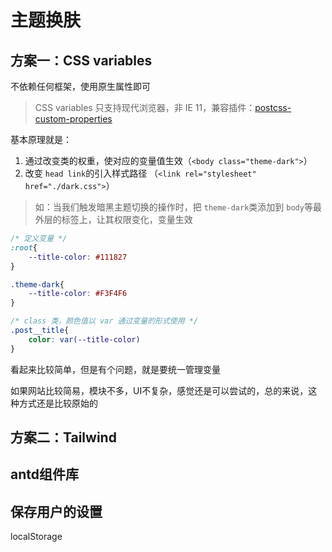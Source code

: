 # 主题换肤

## 方案一：CSS variables

不依赖任何框架，使用原生属性即可

> CSS variables 只支持现代浏览器，非 IE 11，兼容插件：[postcss-custom-properties](https://github.com/postcss/postcss-custom-properties)

基本原理就是：

1. 通过改变类的权重，使对应的变量值生效（`<body class="theme-dark">`）
2. 改变 `head link`的引入样式路径 （`<link rel="stylesheet" href="./dark.css">`）

> 如：当我们触发暗黑主题切换的操作时，把 `theme-dark`类添加到 `body`等最外层的标签上，让其权限变化，变量生效

```css
/* 定义变量 */
:root{
    --title-color: #111827
}

.theme-dark{
    --title-color: #F3F4F6
}

/* class 类，颜色值以 var 通过变量的形式使用 */
.post__title{
    color: var(--title-color)
}
```

看起来比较简单，但是有个问题，就是要统一管理变量

如果网站比较简易，模块不多，UI不复杂，感觉还是可以尝试的，总的来说，这种方式还是比较原始的

## 方案二：Tailwind

## antd组件库

## 保存用户的设置

localStorage
